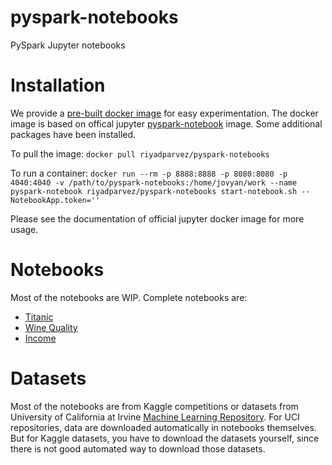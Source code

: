 # pyspark-notebooks
PySpark Jupyter notebooks


# Installation
We provide a [pre-built docker image](https://hub.docker.com/r/riyadparvez/pyspark-notebooks/) for easy experimentation. The docker image is based on offical jupyter [pyspark-notebook](https://hub.docker.com/r/jupyter/pyspark-notebook/) image. Some additional packages have been installed.

To pull the image:
`docker pull riyadparvez/pyspark-notebooks`

To run a container:
`docker run --rm -p 8888:8888 -p 8080:8080 -p 4040:4040 -v /path/to/pyspark-notebooks:/home/jovyan/work --name pyspark-notebook riyadparvez/pyspark-notebooks start-notebook.sh --NotebookApp.token=''`

Please see the documentation of official jupyter docker image for more usage.

# Notebooks
Most of the notebooks are WIP.
Complete notebooks are:

* [Titanic](https://nbviewer.jupyter.org/github/riyadparvez/pyspark-notebooks/blob/master/titanic/spark.ipynb?flush_cache=true)
* [Wine Quality](https://nbviewer.jupyter.org/github/riyadparvez/pyspark-notebooks/blob/master/wine-quality/spark.ipynb?flush_cache=true)
* [Income](https://nbviewer.jupyter.org/github/riyadparvez/pyspark-notebooks/blob/master/income/spark.ipynb?flush_cache=true)

# Datasets

Most of the notebooks are from Kaggle competitions or datasets from University of California at Irvine [Machine Learning Repository](http://archive.ics.uci.edu/ml/index.php). For UCI repositories, data are downloaded automatically in notebooks themselves. But for Kaggle datasets, you have to download the datasets yourself, since there is not good automated way to download those datasets.
